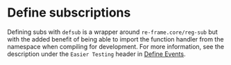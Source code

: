 # Define subscriptions

Defining subs with `defsub` is a wrapper around `re-frame.core/reg-sub` but with the added benefit of being able to import the function handler from the namespace when compiling for development. For more information, see the description under the `Easier Testing` header in [Define Events](#define-events).
